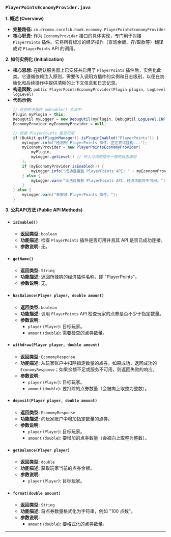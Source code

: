 ### `PlayerPointsEconomyProvider.java`

**1. 概述 (Overview)**

  * **完整路径:** `cn.drcomo.corelib.hook.economy.PlayerPointsEconomyProvider`
  * **核心职责:** 作为 `EconomyProvider` 接口的具体实现，专门用于对接 `PlayerPoints` 插件。它将所有标准的经济操作（查询余额、存/取款等）翻译成对 `PlayerPoints` API 的调用。

**2. 如何实例化 (Initialization)**

  * **核心思想:** 在确认服务器上已安装并启用了 `PlayerPoints` 插件后，实例化此类。它遵循依赖注入原则，需要传入调用方插件的实例和日志级别，以便在初始化和后续操作中提供清晰的上下文信息和日志记录。
  * **构造函数:** `public PlayerPointsEconomyProvider(Plugin plugin, LogLevel logLevel)`
  * **代码示例:**
    ```java
    // 在你的子插件 onEnable() 方法中:
    Plugin myPlugin = this;
    DebugUtil myLogger = new DebugUtil(myPlugin, DebugUtil.LogLevel.INFO);
    EconomyProvider myEconomyProvider = null;

    // 检查 PlayerPoints 是否可用
    if (Bukkit.getPluginManager().isPluginEnabled("PlayerPoints")) {
        myLogger.info("检测到 PlayerPoints 插件，正在尝试挂钩...");
        myEconomyProvider = new PlayerPointsEconomyProvider(
            myPlugin,
            myLogger.getLevel() // 传入与你的插件一致的日志级别
        );
        if (myEconomyProvider.isEnabled()) {
            myLogger.info("成功连接到 PlayerPoints API: " + myEconomyProvider.getName());
        } else {
            myLogger.warn("无法连接到 PlayerPoints API，经济功能将不可用。");
        }
    } else {
        myLogger.warn("未安装 PlayerPoints 插件。");
    }
    ```

**3. 公共API方法 (Public API Methods)**

  * #### `isEnabled()`

      * **返回类型:** `boolean`
      * **功能描述:** 检查 `PlayerPoints` 插件是否可用并且其 API 是否已成功连接。
      * **参数说明:** 无。

  * #### `getName()`

      * **返回类型:** `String`
      * **功能描述:** 返回所挂钩的经济插件名称，即 "PlayerPoints"。
      * **参数说明:** 无。

  * #### `hasBalance(Player player, double amount)`

      * **返回类型:** `boolean`
      * **功能描述:** 调用 `PlayerPoints` API 检查玩家的点券是否不少于指定数量。
      * **参数说明:**
          * `player` (`Player`): 目标玩家。
          * `amount` (`double`): 需要检查的点券数量。

  * #### `withdraw(Player player, double amount)`

      * **返回类型:** `EconomyResponse`
      * **功能描述:** 从玩家账户中扣除指定数量的点券。如果成功，返回成功的 `EconomyResponse`；如果余额不足或服务不可用，则返回失败的响应。
      * **参数说明:**
          * `player` (`Player`): 目标玩家。
          * `amount` (`double`): 要扣除的点券数量（会被向上取整为整数）。

  * #### `deposit(Player player, double amount)`

      * **返回类型:** `EconomyResponse`
      * **功能描述:** 向玩家账户中增加指定数量的点券。
      * **参数说明:**
          * `player` (`Player`): 目标玩家。
          * `amount` (`double`): 要增加的点券数量（会被向上取整为整数）。

  * #### `getBalance(Player player)`

      * **返回类型:** `double`
      * **功能描述:** 获取玩家当前的点券余额。
      * **参数说明:**
          * `player` (`Player`): 目标玩家。

  * #### `format(double amount)`

      * **返回类型:** `String`
      * **功能描述:** 将点券数量格式化为字符串，例如 "100 点数"。
      * **参数说明:**
          * `amount` (`double`): 要格式化的点券数量。

-----

